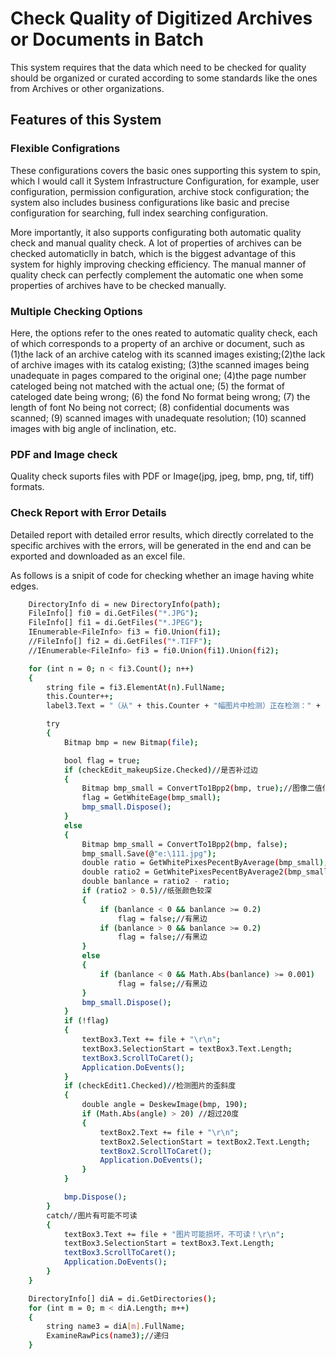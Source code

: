 # Check Quality of Digitized Archives or Documents in Batch

This system requires that the data which need to be checked for quality should be organized or curated according to some standards like the ones from Archives or other organizations.

## Features of this System
### Flexible Configrations
These configurations covers the basic ones supporting this system to spin, which I would call it System Infrastructure Configuration, for example, user configuration, permission configuration, archive stock configuration; the system also includes business configurations like basic and precise configuration for searching, full index searching configuration. 

More importantly, it also supports configurating both automatic quality check and manual quality check. A lot of properties of archives can be checked automaticlly in batch, which is the biggest advantage of this system for highly improving checking efficiency. The manual manner of quality check can perfectly complement the automatic one when some properties of archives have to be checked manually.

### Multiple Checking Options
Here, the options refer to the ones reated to automatic quality check, each of which corresponds to a property of an archive or document, such as (1)the lack of an archive catelog with its scanned images existing;(2)the lack of archive images with its catalog existing; (3)the scanned images being unadequate in pages compared to the original one; (4)the page number cateloged being not matched with the actual one; (5) the format of cateloged date being wrong; (6) the fond No format being wrong; (7) the length of font No being not correct; (8) confidential documents was scanned; (9) scanned images with unadequate resolution; (10) scanned images with big angle of inclination, etc.

### PDF and Image check
Quality check suports files with PDF or Image(jpg, jpeg, bmp, png, tif, tiff) formats.

### Check Report with Error Details
Detailed report with detailed error results, which directly correlated to the specific archives with the errors, will be generated in the end and can be exported and downloaded as an excel file.

As follows is a snipit of code for checking whether an image having white edges.
```sh
    DirectoryInfo di = new DirectoryInfo(path);
    FileInfo[] fi0 = di.GetFiles("*.JPG");
    FileInfo[] fi1 = di.GetFiles("*.JPEG");
    IEnumerable<FileInfo> fi3 = fi0.Union(fi1);
    //FileInfo[] fi2 = di.GetFiles("*.TIFF");
    //IEnumerable<FileInfo> fi3 = fi0.Union(fi1).Union(fi2);

    for (int n = 0; n < fi3.Count(); n++)
    {
        string file = fi3.ElementAt(n).FullName;
        this.Counter++;
        label3.Text = "（从" + this.Counter + "幅图片中检测）正在检测：" + file;

        try
        {
            Bitmap bmp = new Bitmap(file);

            bool flag = true;
            if (checkEdit_makeupSize.Checked)//是否补过边
            {
                Bitmap bmp_small = ConvertTo1Bpp2(bmp, true);//图像二值化,二值化的区域比较小
                flag = GetWhiteEage(bmp_small);
                bmp_small.Dispose();
            }
            else
            {
                Bitmap bmp_small = ConvertTo1Bpp2(bmp, false);
                bmp_small.Save(@"e:\111.jpg");
                double ratio = GetWhitePixesPecentByAverage(bmp_small);//四个角落的正方形取的值
                double ratio2 = GetWhitePixesPecentByAverage2(bmp_small);//往里推进一定长度后四个正方形取的值
                double banlance = ratio2 - ratio;
                if (ratio2 > 0.5)//纸张颜色较深
                {
                    if (banlance < 0 && banlance >= 0.2)
                        flag = false;//有黑边
                    if (banlance > 0 && banlance >= 0.2)
                        flag = false;//有黑边
                }
                else
                {
                    if (banlance < 0 && Math.Abs(banlance) >= 0.001)
                        flag = false;//有黑边
                }
                bmp_small.Dispose();
            }
            if (!flag)
            {
                textBox3.Text += file + "\r\n";
                textBox3.SelectionStart = textBox3.Text.Length;
                textBox3.ScrollToCaret();
                Application.DoEvents();
            }
            if (checkEdit1.Checked)//检测图片的歪斜度
            {
                double angle = DeskewImage(bmp, 190);
                if (Math.Abs(angle) > 20) //超过20度
                {
                    textBox2.Text += file + "\r\n";
                    textBox2.SelectionStart = textBox2.Text.Length;
                    textBox2.ScrollToCaret();
                    Application.DoEvents();
                }
            }

            bmp.Dispose();
        }
        catch//图片有可能不可读
        {
            textBox3.Text += file + "图片可能损坏，不可读！\r\n";
            textBox3.SelectionStart = textBox3.Text.Length;
            textBox3.ScrollToCaret();
            Application.DoEvents();
        }
    }

    DirectoryInfo[] diA = di.GetDirectories();
    for (int m = 0; m < diA.Length; m++)
    {
        string name3 = diA[m].FullName;
        ExamineRawPics(name3);//递归
    }
```